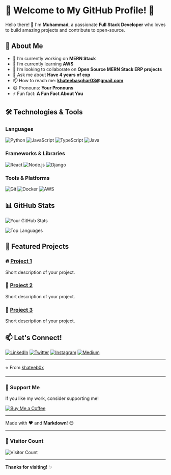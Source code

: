
# 🌟 Welcome to My GitHub Profile! 🌟

Hello there! 👋 I'm **Muhammad**, a passionate **Full Stack Developer** who loves to build amazing projects and contribute to open-source. 

## 🚀 About Me

- 🔭 I’m currently working on **MERN Stack**
- 🌱 I’m currently learning **AWS**
- 👯 I’m looking to collaborate on **Open Source MERN Stack ERP projects**
- 💬 Ask me about **Have 4 years of exp**
- 📫 How to reach me: **khateebasghar03@gmail.com**
- 😄 Pronouns: **Your Pronouns**
- ⚡ Fun fact: **A Fun Fact About You**

## 🛠️ Technologies & Tools

### Languages
![Python](https://img.shields.io/badge/Python-3776AB?style=for-the-badge&logo=python&logoColor=white)
![JavaScript](https://img.shields.io/badge/JavaScript-F7DF1E?style=for-the-badge&logo=javascript&logoColor=black)
![TypeScript](https://img.shields.io/badge/TypeScript-007ACC?style=for-the-badge&logo=typescript&logoColor=white)
![Java](https://img.shields.io/badge/Java-ED8B00?style=for-the-badge&logo=openjdk&logoColor=white)

### Frameworks & Libraries
![React](https://img.shields.io/badge/React-61DAFB?style=for-the-badge&logo=react&logoColor=black)
![Node.js](https://img.shields.io/badge/Node.js-339933?style=for-the-badge&logo=node.js&logoColor=white)
![Django](https://img.shields.io/badge/Django-092E20?style=for-the-badge&logo=django&logoColor=white)

### Tools & Platforms
![Git](https://img.shields.io/badge/Git-F05032?style=for-the-badge&logo=git&logoColor=white)
![Docker](https://img.shields.io/badge/Docker-2496ED?style=for-the-badge&logo=docker&logoColor=white)
![AWS](https://img.shields.io/badge/AWS-232F3E?style=for-the-badge&logo=amazon-aws&logoColor=white)

## 📊 GitHub Stats

![Your GitHub Stats](https://github-readme-stats.vercel.app/api?username=khateeb0x&show_icons=true&theme=radical)

![Top Languages](https://github-readme-stats.vercel.app/api/top-langs/?username=khateeb0x&layout=compact&theme=radical)

## 🌟 Featured Projects

### 🔥 [Project 1](https://github.com/khateeb0x/Project1)
Short description of your project.

### 🚀 [Project 2](https://github.com/khateeb0x/Project2)
Short description of your project.

### 🎨 [Project 3](https://github.com/khateeb0x/Project3)
Short description of your project.

## 📫 Let's Connect!

[![LinkedIn](https://img.shields.io/badge/LinkedIn-0077B5?style=for-the-badge&logo=linkedin&logoColor=white)](https://linkedin.com/in/khateeb0x)
[![Twitter](https://img.shields.io/badge/Twitter-1DA1F2?style=for-the-badge&logo=twitter&logoColor=white)](https://twitter.com/khateeb0x)
[![Instagram](https://img.shields.io/badge/Instagram-E4405F?style=for-the-badge&logo=instagram&logoColor=white)](https://instagram.com/khateeb0x)
[![Medium](https://img.shields.io/badge/Medium-12100E?style=for-the-badge&logo=medium&logoColor=white)](https://medium.com/@khateeb0x)

---

⭐️ From [khateeb0x](https://github.com/khateeb0x)

---

### 💖 Support Me

If you like my work, consider supporting me!

[![Buy Me a Coffee](https://img.shields.io/badge/Buy_Me_a_Coffee-FFDD00?style=for-the-badge&logo=buy-me-a-coffee&logoColor=black)](https://buymeacoffee.com/khateeb0x)

---

Made with ❤️ and **Markdown**! 😊

---

### 🔮 Visitor Count

![Visitor Count](https://profile-counter.glitch.me/khateeb0x/count.svg)

---

**Thanks for visiting!** ✨
